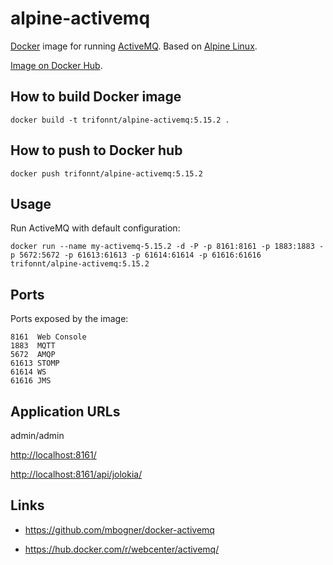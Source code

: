 alpine-activemq
===============
[Docker](https://www.docker.com/) image for running [ActiveMQ](http://activemq.apache.org/). Based on [Alpine Linux](http://alpinelinux.org/). 

[Image on Docker Hub](https://hub.docker.com/r/trifonnt/alpine-activemq/).


How to build Docker image
-------------------------
```shell
docker build -t trifonnt/alpine-activemq:5.15.2 .
```

How to push to Docker hub
-------------------------
```shell
docker push trifonnt/alpine-activemq:5.15.2
```


Usage
-----
Run ActiveMQ with default configuration:
```shell
docker run --name my-activemq-5.15.2 -d -P -p 8161:8161 -p 1883:1883 -p 5672:5672 -p 61613:61613 -p 61614:61614 -p 61616:61616 trifonnt/alpine-activemq:5.15.2
```


Ports
-----
Ports exposed by the image:

    8161  Web Console
    1883  MQTT
    5672  AMQP
    61613 STOMP
    61614 WS
    61616 JMS


Application URLs
----------------
admin/admin

[http://localhost:8161/](http://localhost:8161/)

[http://localhost:8161/api/jolokia/](http://localhost:8161/api/jolokia/)


Links
-----
 - https://github.com/mbogner/docker-activemq

 - https://hub.docker.com/r/webcenter/activemq/
